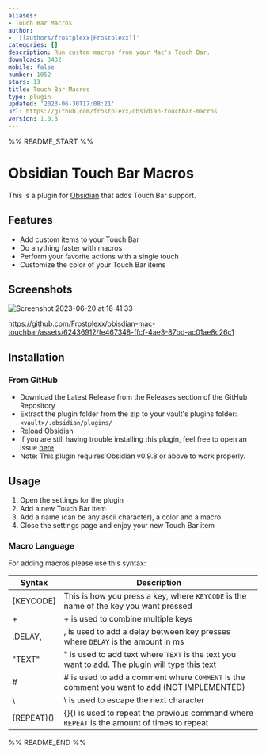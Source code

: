 ```yaml
---
aliases:
- Touch Bar Macros
author:
- '[[authors/frostplexx|Frostplexx]]'
categories: []
description: Run custom macros from your Mac's Touch Bar.
downloads: 3432
mobile: false
number: 1052
stars: 13
title: Touch Bar Macros
type: plugin
updated: '2023-06-30T17:08:21'
url: https://github.com/frostplexx/obsidian-touchbar-macros
version: 1.0.3
---
```


%% README_START %%

# Obsidian Touch Bar Macros
This is a plugin for [Obsidian](https://obsidian.md/) that adds Touch Bar support.

## Features

- Add custom items to your Touch Bar
- Do anything faster with macros
- Perform your favorite actions with a single touch
- Customize the color of your Touch Bar items

## Screenshots

![Screenshot 2023-06-20 at 18 41 33](https://github.com/Frostplexx/obisdian-mac-touchbar/assets/62436912/59981b82-ff03-4bea-a763-1c69b8b48880)



https://github.com/Frostplexx/obisdian-mac-touchbar/assets/62436912/fe467348-ffcf-4ae3-87bd-ac01ae8c26c1




## Installation

### From GitHub

- Download the Latest Release from the Releases section of the GitHub Repository
- Extract the plugin folder from the zip to your vault's plugins folder: `<vault>/.obsidian/plugins/`
- Reload Obsidian
- If you are still having trouble installing this plugin, feel free to open an issue [here](https://github.com/Frostplexx/obisdian-mac-touchbar/issues)
- Note: This plugin requires Obsidian v0.9.8 or above to work properly.

## Usage

1. Open the settings for the plugin
2. Add a new Touch Bar item
3. Add a name (can be any ascii character), a color and a macro
4. Close the settings page and enjoy your new Touch Bar item

### Macro Language

For adding macros please use this syntax:

| Syntax     | Description                                                                                    |
|------------|------------------------------------------------------------------------------------------------|
| [KEYCODE]  | This is how you press a key, where `KEYCODE` is the name of the key you want pressed           |
| +          | + is used to combine multiple keys                                                             |
| ,DELAY,    | , is used to add a delay between key presses where `DELAY` is the amount in ms                 |
| "TEXT"     | " is used to add text where `TEXT` is the text you want to add. The plugin will type this text |
| #          | # is used to add a comment where `COMMENT` is the comment you want to add  (NOT IMPLEMENTED)   |
| \          | \ is used to escape the next character                                                         |
| {REPEAT}() | {}() is used to repeat the previous command where `REPEAT` is the amount of times to repeat    |


%% README_END %%